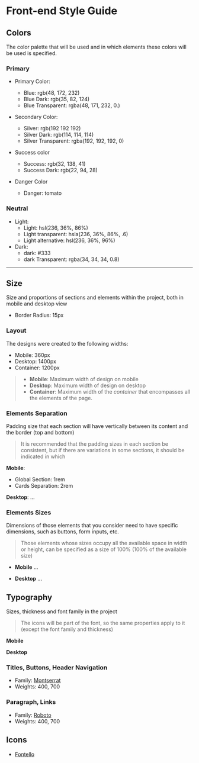 # Front-end Style Guide
## Colors
The color palette that will be used and in which elements these colors will be used is specified.
### Primary

- Primary Color:
  -  Blue: rgb(48, 172, 232)
  -  Blue Dark: rgb(35, 82, 124)
  -  Blue Transparent: rgba(48, 171, 232, 0.)
- Secondary Color: 
  - Silver: rgb(192 192 192)
  - Silver Dark: rgb(114, 114, 114)
  - Silver Transparent: rgba(192, 192, 192, 0)

- Success color
  - Success: rgb(32, 138, 41)
  - Success Dark: rgb(22, 94, 28)
- Danger Color
  - Danger: tomato

### Neutral

- Light: 
  - Light: hsl(236, 36%, 86%)
  - Light transparent: hsla(236, 36%, 86%, .6)
  - Light alternative: hsl(236, 36%, 96%)
- Dark:
  - dark: #333
  - dark Transparent: rgba(34, 34, 34, 0.8)

---

## Size
Size and proportions of sections and elements within the project, both in mobile and desktop view

- Border Radius: 15px

### Layout
The designs were created to the following widths:

- Mobile:    360px
- Desktop:   1400px
- Container: 1200px    

> - **Mobile**: Maximum width of design on mobile
> - **Desktop**: Maximum width of design on desktop
> - **Container**: Maximum width of the *container* that encompasses all the elements of the page.

### Elements Separation
Padding size that each section will have vertically between its content and the border (top and bottom)
> It is recommended that the padding sizes in each section be consistent, but if there are variations in some sections, it should be indicated in which

**Mobile**:
- Global Section: 1rem
- Cards Separation: 2rem

**Desktop**:
...


### Elements Sizes
Dimensions of those elements that you consider need to have specific dimensions, such as buttons, form inputs, etc.
> Those elements whose sizes occupy all the available space in width or height, can be specified as a size of 100% (100% of the available size)

- **Mobile**
  ...

- **Desktop**
  ...
  


## Typography
Sizes, thickness and font family in the project
> The icons will be part of the font, so the same properties apply to it (except the font family and thickness)

**Mobile**

  
**Desktop**
  
### Titles, Buttons, Header Navigation
- Family: [Montserrat](https://fonts.google.com/specimen/Montserrat)
- Weights: 400, 700

### Paragraph, Links
- Family: [Roboto](https://fonts.google.com/specimen/Roboto)
- Weights: 400, 700

## Icons
- [Fontello](https://fontello.com/)